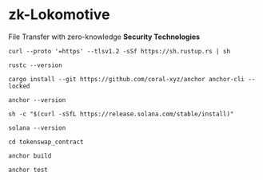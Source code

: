 # zk-Lokomotive
File Transfer with zero-knowledge
**Security Technologies**


```curl --proto '=https' --tlsv1.2 -sSf https://sh.rustup.rs | sh```

```rustc --version```

```cargo install --git https://github.com/coral-xyz/anchor anchor-cli --locked```

```anchor --version```

```sh -c "$(curl -sSfL https://release.solana.com/stable/install)"```

```solana --version```

```cd tokenswap_contract```

```anchor build```

```anchor test```

